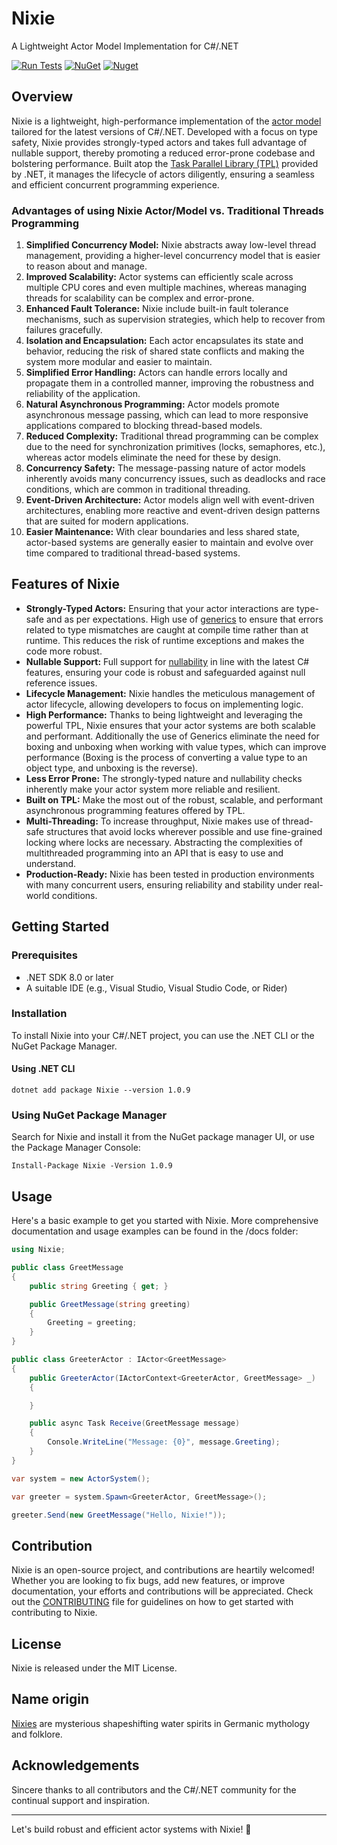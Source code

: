 # Nixie

A Lightweight Actor Model Implementation for C#/.NET 

[![Run Tests](https://github.com/andresgutierrez/nixie/actions/workflows/run-tests.yml/badge.svg)](https://github.com/andresgutierrez/nixie/actions/workflows/run-tests.yml)
[![NuGet](https://img.shields.io/nuget/v/Nixie.svg?style=flat-square)](https://www.nuget.org/packages/Nixie)
[![Nuget](https://img.shields.io/nuget/dt/Nixie)](https://www.nuget.org/packages/Nixie)

## Overview

Nixie is a lightweight, high-performance implementation of the [actor model](https://en.wikipedia.org/wiki/Actor_model) tailored for the latest versions of C#/.NET. Developed with a focus on type safety, Nixie provides strongly-typed actors and takes full advantage of nullable support, thereby promoting a reduced error-prone codebase and bolstering performance. Built atop the [Task Parallel Library (TPL)](https://learn.microsoft.com/en-us/dotnet/standard/parallel-programming/task-parallel-library-tpl) provided by .NET, it manages the lifecycle of actors diligently, ensuring a seamless and efficient concurrent programming experience.

### Advantages of using Nixie Actor/Model vs. Traditional Threads Programming

1. **Simplified Concurrency Model:** Nixie abstracts away low-level thread management, providing a higher-level concurrency model that is easier to reason about and manage.
2. **Improved Scalability:** Actor systems can efficiently scale across multiple CPU cores and even multiple machines, whereas managing threads for scalability can be complex and error-prone.
3. **Enhanced Fault Tolerance:** Nixie include built-in fault tolerance mechanisms, such as supervision strategies, which help to recover from failures gracefully.
4. **Isolation and Encapsulation:** Each actor encapsulates its state and behavior, reducing the risk of shared state conflicts and making the system more modular and easier to maintain.
5. **Simplified Error Handling:** Actors can handle errors locally and propagate them in a controlled manner, improving the robustness and reliability of the application.
6. **Natural Asynchronous Programming:** Actor models promote asynchronous message passing, which can lead to more responsive applications compared to blocking thread-based models.
7. **Reduced Complexity:** Traditional thread programming can be complex due to the need for synchronization primitives (locks, semaphores, etc.), whereas actor models eliminate the need for these by design.
8. **Concurrency Safety:** The message-passing nature of actor models inherently avoids many concurrency issues, such as deadlocks and race conditions, which are common in traditional threading.
9. **Event-Driven Architecture:** Actor models align well with event-driven architectures, enabling more reactive and event-driven design patterns that are suited for modern applications.
10. **Easier Maintenance:** With clear boundaries and less shared state, actor-based systems are generally easier to maintain and evolve over time compared to traditional thread-based systems.

## Features of Nixie

- **Strongly-Typed Actors:** Ensuring that your actor interactions are type-safe and as per expectations. High use of [generics](https://learn.microsoft.com/en-us/dotnet/csharp/fundamentals/types/generics) to ensure that errors related to type mismatches are caught at compile time rather than at runtime. This reduces the risk of runtime exceptions and makes the code more robust.
- **Nullable Support:** Full support for [nullability](https://learn.microsoft.com/en-us/dotnet/csharp/language-reference/builtin-types/nullable-reference-types) in line with the latest C# features, ensuring your code is robust and safeguarded against null reference issues.
- **Lifecycle Management:** Nixie handles the meticulous management of actor lifecycle, allowing developers to focus on implementing logic.
- **High Performance:** Thanks to being lightweight and leveraging the powerful TPL, Nixie ensures that your actor systems are both scalable and performant. Additionally the use of Generics eliminate the need for boxing and unboxing when working with value types, which can improve performance (Boxing is the process of converting a value type to an object type, and unboxing is the reverse).
- **Less Error Prone:** The strongly-typed nature and nullability checks inherently make your actor system more reliable and resilient.
- **Built on TPL:** Make the most out of the robust, scalable, and performant asynchronous programming features offered by TPL.
- **Multi-Threading:** To increase throughput, Nixie makes use of thread-safe structures that avoid locks wherever possible and use fine-grained locking where locks are necessary. Abstracting the complexities of multithreaded programming into an API that is easy to use and understand.
- **Production-Ready:** Nixie has been tested in production environments with many concurrent users, ensuring reliability and stability under real-world conditions.

## Getting Started

### Prerequisites

- .NET SDK 8.0 or later
- A suitable IDE (e.g., Visual Studio, Visual Studio Code, or Rider)

### Installation

To install Nixie into your C#/.NET project, you can use the .NET CLI or the NuGet Package Manager.

#### Using .NET CLI

```shell
dotnet add package Nixie --version 1.0.9
```

### Using NuGet Package Manager

Search for Nixie and install it from the NuGet package manager UI, or use the Package Manager Console:

```shell
Install-Package Nixie -Version 1.0.9
```

## Usage

Here's a basic example to get you started with Nixie. More comprehensive documentation and usage examples can be found in the /docs folder:


```csharp
using Nixie;

public class GreetMessage
{
    public string Greeting { get; }

    public GreetMessage(string greeting)
    {
        Greeting = greeting;
    }
}

public class GreeterActor : IActor<GreetMessage>
{    
    public GreeterActor(IActorContext<GreeterActor, GreetMessage> _)
    {

    }

    public async Task Receive(GreetMessage message)
    {
        Console.WriteLine("Message: {0}", message.Greeting);
    }
}

var system = new ActorSystem();

var greeter = system.Spawn<GreeterActor, GreetMessage>();

greeter.Send(new GreetMessage("Hello, Nixie!"));
```

## Contribution

Nixie is an open-source project, and contributions are heartily welcomed! Whether you are looking to fix bugs, add new features, or improve documentation, your efforts and contributions will be appreciated. Check out the [CONTRIBUTING](CONTRIBUTING.md) file for guidelines on how to get started with contributing to Nixie.

## License

Nixie is released under the MIT License.

## Name origin

[Nixies](https://en.wikipedia.org/wiki/Nixie_(folklore)) are mysterious shapeshifting water spirits in Germanic mythology and folklore. 

## Acknowledgements

Sincere thanks to all contributors and the C#/.NET community for the continual support and inspiration.

---

Let's build robust and efficient actor systems with Nixie! 🚀
